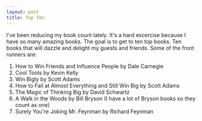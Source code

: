 ```yaml
---
layout: post
title: Top Ten
---
```

I've been reducing my book count lately.  It's a hard excercise because I have so many amazing books.
The goal is to get to ten top books.  Ten books that will dazzle and delight my guests and friends.  Some of the front runners are:
1. How to Win Friends and Influence People by Dale Carnegie
2. Cool Tools by Kevin Kelly
3. Win Bigly by Scott Adams
4. How to Fail at Almost Everything and Still Win Big by Scott Adams
5. The Magic of Thinking Big by David Schwartz
6. A Walk in the Woods by Bill Bryson (I have a lot of Bryson books so they count as one)
7. Surely You're Joking Mr. Feynman by Richard Feynman
